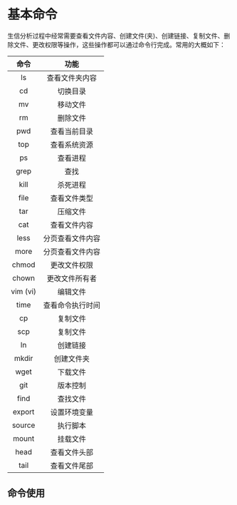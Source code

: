 # 基本命令

生信分析过程中经常需要查看文件内容、创建文件(夹)、创建链接、复制文件、删除文件、更改权限等操作，这些操作都可以通过命令行完成。常用的大概如下：

|   命令   |       功能       |
| :------: | :--------------: |
|    ls    |  查看文件夹内容  |
|    cd    |     切换目录     |
|    mv    |     移动文件     |
|    rm    |     删除文件     |
|   pwd    |   查看当前目录   |
|   top    |   查看系统资源   |
|    ps    |     查看进程     |
|   grep   |       查找       |
|   kill   |     杀死进程     |
|   file   |   查看文件类型   |
|   tar    |     压缩文件     |
|   cat    |   查看文件内容   |
|   less   | 分页查看文件内容 |
|   more   | 分页查看文件内容 |
|  chmod   |   更改文件权限   |
|  chown   |  更改文件所有者  |
| vim (vi) |     编辑文件     |
|   time   | 查看命令执行时间 |
|    cp    |     复制文件     |
|   scp    |     复制文件     |
|    ln    |     创建链接     |
|  mkdir   |    创建文件夹    |
|   wget   |     下载文件     |
|   git    |     版本控制     |
|   find   |     查找文件     |
|  export  |   设置环境变量   |
|  source  |     执行脚本     |
|  mount   |     挂载文件     |
|   head   |   查看文件头部   |
|   tail   |   查看文件尾部   |
## 命令使用